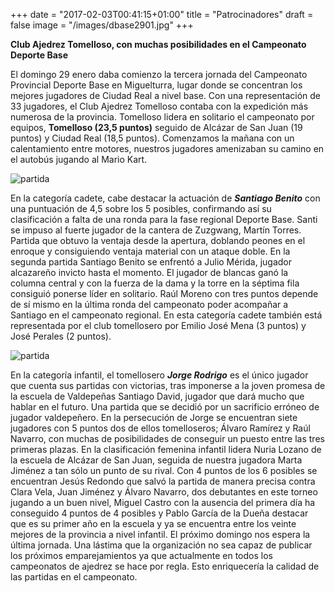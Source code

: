 +++
date = "2017-02-03T00:41:15+01:00"
title = "Patrocinadores"
draft = false
image = "/images/dbase2901.jpg"
+++

**Club Ajedrez Tomelloso, con muchas posibilidades en el Campeonato Deporte Base**



El domingo 29 enero daba comienzo la tercera jornada del Campeonato Provincial Deporte Base en Miguelturra, lugar donde se concentran los mejores jugadores de Ciudad Real a nivel base.
Con una representación de 33 jugadores, el Club Ajedrez Tomelloso contaba con la expedición más numerosa de la provincia.
Tomelloso lidera en solitario el campeonato por equipos, **Tomelloso (23,5 puntos)** seguido de Alcázar de San Juan (19 puntos) y Ciudad Real (18,5 puntos).
Comenzamos la mañana con un calentamiento entre motores, nuestros jugadores amenizaban su camino en el autobús jugando al Mario Kart. 

![partida](/images/cadete2901.jpg)

En la categoría cadete, cabe destacar la actuación de ***Santiago Benito*** con una puntuación de 4,5 sobre los 5 posibles,  confirmando así su clasificación a falta de una ronda para la fase regional Deporte Base. Santi se impuso al fuerte jugador de la cantera de Zuzgwang, Martín Torres. Partida que obtuvo la ventaja desde la apertura, doblando peones en el enroque y consiguiendo ventaja material con un ataque doble. En la segunda partida Santiago Benito se enfrentó a Julio Mérida, jugador alcazareño invicto hasta el momento. El jugador de blancas ganó la columna central y con la fuerza de la dama y la torre en la séptima fila consiguió ponerse líder en solitario. Raúl Moreno con tres puntos depende de sí mismo en la última ronda del campeonato poder acompañar a Santiago en el campeonato regional. En esta categoría cadete también está representada por el club tomellosero por Emilio José Mena (3 puntos) y José Perales (2 puntos).

![partida](/images/infantil2901.jpg)

En la categoría infantil, el tomellosero ***Jorge Rodrigo*** es el único jugador que cuenta sus partidas con victorias, tras imponerse a la joven promesa de la escuela de Valdepeñas Santiago David, jugador que dará mucho que hablar en el futuro. Una partida que se decidió por un sacrificio erróneo de jugador valdepeñero. En la persecución de Jorge se encuentran siete jugadores con 5 puntos dos de ellos tomelloseros; Álvaro Ramírez y Raúl Navarro, con muchas de posibilidades de conseguir un puesto entre las tres primeras plazas. En la clasificación femenina infantil lidera Nuria Lozano de la escuela de Alcázar de San Juan, seguida de nuestra jugadora Marta Jiménez a tan sólo un punto de su rival.
Con 4 puntos de los 6 posibles se encuentran Jesús Redondo que salvó la partida de manera precisa contra Clara Vela, Juan Jiménez y Álvaro Navarro, dos debutantes en este torneo jugando a un buen nivel, Miguel Castro con la ausencia del primera día ha conseguido 4 puntos de 4 posibles y Pablo García de la Dueña destacar que es su primer año en la escuela y ya se encuentra entre los veinte mejores de la provincia a nivel infantil. 
El próximo domingo nos espera la última jornada. Una lástima que la organización no sea capaz de publicar los próximos emparejamientos ya que actualmente en todos los campeonatos de ajedrez se hace por regla. Esto enriquecería la calidad de las partidas en el campeonato.
